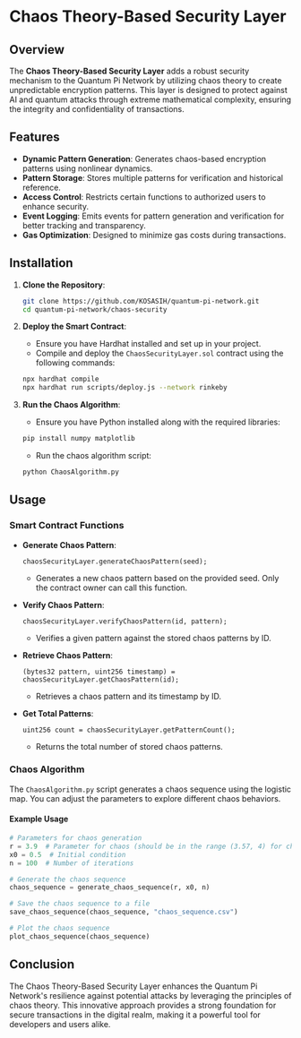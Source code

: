 # Chaos Theory-Based Security Layer

## Overview

The **Chaos Theory-Based Security Layer** adds a robust security mechanism to the Quantum Pi Network by utilizing chaos theory to create unpredictable encryption patterns. This layer is designed to protect against AI and quantum attacks through extreme mathematical complexity, ensuring the integrity and confidentiality of transactions.

## Features

- **Dynamic Pattern Generation**: Generates chaos-based encryption patterns using nonlinear dynamics.
- **Pattern Storage**: Stores multiple patterns for verification and historical reference.
- **Access Control**: Restricts certain functions to authorized users to enhance security.
- **Event Logging**: Emits events for pattern generation and verification for better tracking and transparency.
- **Gas Optimization**: Designed to minimize gas costs during transactions.

## Installation

1. **Clone the Repository**:
   ```bash
   git clone https://github.com/KOSASIH/quantum-pi-network.git
   cd quantum-pi-network/chaos-security
   ```

2. **Deploy the Smart Contract**:
   - Ensure you have Hardhat installed and set up in your project.
   - Compile and deploy the `ChaosSecurityLayer.sol` contract using the following commands:
   ```bash
   npx hardhat compile
   npx hardhat run scripts/deploy.js --network rinkeby
   ```

3. **Run the Chaos Algorithm**:
   - Ensure you have Python installed along with the required libraries:
   ```bash
   pip install numpy matplotlib
   ```
   - Run the chaos algorithm script:
   ```bash
   python ChaosAlgorithm.py
   ```

## Usage

### Smart Contract Functions

- **Generate Chaos Pattern**:
   ```solidity
   chaosSecurityLayer.generateChaosPattern(seed);
   ```
   - Generates a new chaos pattern based on the provided seed. Only the contract owner can call this function.

- **Verify Chaos Pattern**:
   ```solidity
   chaosSecurityLayer.verifyChaosPattern(id, pattern);
   ```
   - Verifies a given pattern against the stored chaos patterns by ID.

- **Retrieve Chaos Pattern**:
   ```solidity
   (bytes32 pattern, uint256 timestamp) = chaosSecurityLayer.getChaosPattern(id);
   ```
   - Retrieves a chaos pattern and its timestamp by ID.

- **Get Total Patterns**:
   ```solidity
   uint256 count = chaosSecurityLayer.getPatternCount();
   ```
   - Returns the total number of stored chaos patterns.

### Chaos Algorithm

The `ChaosAlgorithm.py` script generates a chaos sequence using the logistic map. You can adjust the parameters to explore different chaos behaviors.

#### Example Usage
```python
# Parameters for chaos generation
r = 3.9  # Parameter for chaos (should be in the range (3.57, 4) for chaos)
x0 = 0.5  # Initial condition
n = 100  # Number of iterations

# Generate the chaos sequence
chaos_sequence = generate_chaos_sequence(r, x0, n)

# Save the chaos sequence to a file
save_chaos_sequence(chaos_sequence, "chaos_sequence.csv")

# Plot the chaos sequence
plot_chaos_sequence(chaos_sequence)
```

## Conclusion

The Chaos Theory-Based Security Layer enhances the Quantum Pi Network's resilience against potential attacks by leveraging the principles of chaos theory. This innovative approach provides a strong foundation for secure transactions in the digital realm, making it a powerful tool for developers and users alike.
